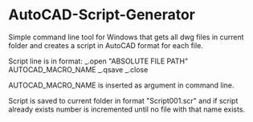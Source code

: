 # AutoCAD-Script-Generator

Simple command line tool for Windows that gets all dwg files in current folder and creates a script in AutoCAD format for each file.

Script line is in format:
_.open "ABSOLUTE FILE PATH" AUTOCAD_MACRO_NAME _.qsave _.close

AUTOCAD_MACRO_NAME is inserted as argument in command line.

Script is saved to current folder in format "Script001.scr" and if script already exists number is incremented until no file with that name exists.
